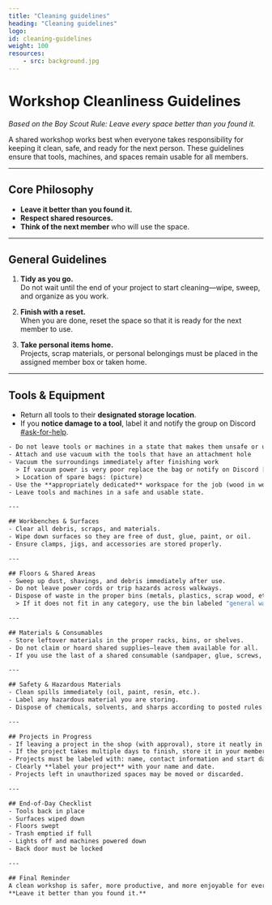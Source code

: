 ```yaml
---
title: "Cleaning guidelines"
heading: "Cleaning guidelines"
logo:
id: cleaning-guidelines 
weight: 100
resources:
    - src: background.jpg
---
```


# Workshop Cleanliness Guidelines
*Based on the Boy Scout Rule: Leave every space better than you found it.*

A shared workshop works best when everyone takes responsibility for keeping it clean, safe, and ready for the next person. These guidelines ensure that tools, machines, and spaces remain usable for all members.

---

## Core Philosophy
- **Leave it better than you found it.**
- **Respect shared resources.**
- **Think of the next member** who will use the space.

---

## General Guidelines
1. **Tidy as you go.**  
   Do not wait until the end of your project to start cleaning—wipe, sweep, and organize as you work.

2. **Finish with a reset.**  
   When you are done, reset the space so that it is ready for the next member to use.

3. **Take personal items home.**  
   Projects, scrap materials, or personal belongings must be placed in the assigned member box or taken home.

---

## Tools & Equipment
- Return all tools to their **designated storage location**.
- If  you **notice damage to a tool**, label it and notify the group on Discord [#ask-for-help](https://discord.com/channels/1330501220959256667/1342501102410534913).
```1
- Do not leave tools or machines in a state that makes them unsafe or unusable.
- Attach and use vacuum with the tools that have an attachment hole
- Vacuum the surroundings immediately after finishing work 
  > If vacuum power is very poor replace the bag or notify on Discord [#ask-for-help](https://discord.com/channels/1330501220959256667/1342501102410534913)
  > Location of spare bags: (picture)
- Use the **appropriately dedicated** workspace for the job (wood in wood workshop; metal in metal workshop etc.)
- Leave tools and machines in a safe and usable state. 

---

## Workbenches & Surfaces
- Clear all debris, scraps, and materials.  
- Wipe down surfaces so they are free of dust, glue, paint, or oil.  
- Ensure clamps, jigs, and accessories are stored properly.  

---

## Floors & Shared Areas
- Sweep up dust, shavings, and debris immediately after use.  
- Do not leave power cords or trip hazards across walkways.  
- Dispose of waste in the proper bins (metals, plastics, scrap wood, etc.). 
  > If it does not fit in any category, use the bin labeled "general waste".

---

## Materials & Consumables
- Store leftover materials in the proper racks, bins, or shelves.  
- Do not claim or hoard shared supplies—leave them available for all.  
- If you use the last of a shared consumable (sandpaper, glue, screws, etc.), note it on the supplies board or notify the group.  

---

## Safety & Hazardous Materials
- Clean spills immediately (oil, paint, resin, etc.).  
- Label any hazardous material you are storing.  
- Dispose of chemicals, solvents, and sharps according to posted rules.  

---

## Projects in Progress
- If leaving a project in the shop (with approval), store it neatly in the designated project storage area.  
- If the project takes multiple days to finish, store it in your member storage. If it does not fit there, then contact a member of the board to agree on a place to store it, and a rough duration for when you plan to finish it.
- Projects must be labeled with: name, contact information and start date.
- Clearly **label your project** with your name and date.  
- Projects left in unauthorized spaces may be moved or discarded.  

---

## End-of-Day Checklist
- Tools back in place  
- Surfaces wiped down  
- Floors swept  
- Trash emptied if full  
- Lights off and machines powered down  
- Back door must be locked

---

## Final Reminder
A clean workshop is safer, more productive, and more enjoyable for everyone. Following these rules is part of being a good member of the community.  
**Leave it better than you found it.**

